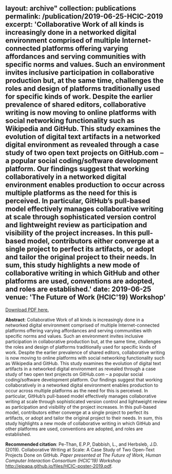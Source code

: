 layout: archive"
collection: publications
permalink: /publication/2019-06-25-HCIC-2019
excerpt: 'Collaborative Work of all kinds is increasingly done in a networked digital environment comprised of multiple Internet-connected platforms offering varying affordances and serving communities with specific norms and values. Such an environment invites inclusive participation in collaborative production but, at the same time, challenges the roles and design of platforms traditionally used for specific kinds of work. Despite the earlier prevalence of shared editors, collaborative writing is now moving to online platforms with social networking functionality such as Wikipedia and GitHub. This study examines the evolution of digital text artifacts in a networked digital environment as revealed through a case study of two open text projects on GitHub.com – a popular social coding/software development platform. Our findings suggest that working collaboratively in a networked digital environment enables production to occur across multiple platforms as the need for this is perceived. In particular, GitHub’s pull-based model effectively manages collaborative writing at scale through sophisticated version control and lightweight review as participation and visibility of the project increases. In this pull-based model, contributors either converge at a single project to perfect its artifacts, or adopt and tailor the original project to their needs. In sum, this study highlights a new mode of collaborative writing in which GitHub and other platforms are used, conventions are adopted, and roles are established.'
date: 2019-06-25
venue: 'The Future of Work (HCIC&apos;19) Workshop'
---
[Download PDF here.](http://eipapa.github.io/files/HCIC-poster-2019.pdf)

**Abstract**: Collaborative Work of all kinds is increasingly done in a networked digital environment comprised of multiple Internet-connected platforms offering varying affordances and serving communities with specific norms and values. Such an environment invites inclusive participation in collaborative production but, at the same time, challenges the roles and design of platforms traditionally used for specific kinds of work. Despite the earlier prevalence of shared editors, collaborative writing is now moving to online platforms with social networking functionality such as Wikipedia and GitHub. This study examines the evolution of digital text artifacts in a networked digital environment as revealed through a case study of two open text projects on GitHub.com – a popular social coding/software development platform. Our findings suggest that working collaboratively in a networked digital environment enables production to occur across multiple platforms as the need for this is perceived. In particular, GitHub’s pull-based model effectively manages collaborative writing at scale through sophisticated version control and lightweight review as participation and visibility of the project increases. In this pull-based model, contributors either converge at a single project to perfect its artifacts, or adopt and tailor the original project to their needs. In sum, this study highlights a new mode of collaborative writing in which GitHub and other platforms are used, conventions are adopted, and roles are established.

**Recommended citation**: Pe-Than, E.P.P, Dabbish, L., and Herbsleb, J.D. (2019). Collaborative Writing at Scale: A Case Study of Two Open-Text Projects Done on GitHub. <i>Paper presented at The Future of Work, Human Computer Interaction Consortium (HCIC'19) Workshop</i> http://eipapa.github.io/files/HCIC-poster-2019.pdf.
